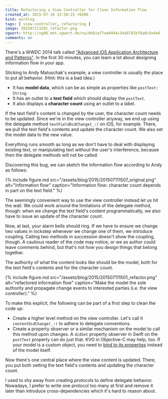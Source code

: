```yaml
---
title: Refactoring a View Controller for Clean Information Flow
created_at: 2015-07-18 13:58:15 +0200
kind: worklog
tags: [ view-controller, refactoring ]
image: 201507111501_refactor.png
vgwort: http://vg08.met.vgwort.de/na/04b1af7ae8444c34ab781bf8a0c9a4e0
comments: on
---
```


There's a WWDC 2014 talk called ["Advanced iOS Application Architecture and Patterns"][mat]. In the first 30 minutes, you can learn a lot about designing information flow in your app.

Sticking to Andy Matuschak's example, a view controller is usually _the_ place to put all behavior. (Hint: this is a bad idea.)


* It has **model data**, which can be as simple as properties like `postText: String`.
* It has an outlet to a **text field** which should display the `postText`. 
* It also displays a **character count** using an outlet to a label.

If the text field's content is changed by the user, the character count needs to be updated. Since we're in the view controller anyway, we end up using the delegate method `textFieldDidChange(_:)` on iOS, for example. There, we pull the text field's contents and update the character count. We also set the model data to the new value.

Everything runs smooth as long as we don't have to deal with displaying existing text, or manipulating text without the user's interference, because then the delegate methods will not be called.

Discovering this bug, we can sketch the information flow according to Andy as follows:

{% include figure.md src="/assets/blog/2015/201507111507_original.png" alt="information flow" caption="Information flow: character count depends in part on the text field." %}

The seemingly convenient way to use the view controller instead let us hit the wall. We could work around the limitations of the delegate method, though: when we change the text field's content programmatically, we also have to issue an update of the character count.

Now, at last, your alarm bells should ring. If we have to ensure we change two values in lockstep whenever we change one of them, we introduce coupling. Calling two methods in succession doesn't show the coupling, though. A cautious reader of the code may notice, or we as author could leave comments behind, but that's not how you design things that belong together. 

The authority of what the content looks like should be the model, both for the text field's contents and for the character count.

{% include figure.md src="/assets/blog/2015/201507111501_refactor.png" alt="refactored information flow" caption="Make the model the sole authority and propagate change events to interested parties (i.e. the view controller)." %}

To make this explicit, the following can be part of a first step to clean the code up:

* Create a higher level method on the view controller. Let's call it `contentDidChange(_:)` to adhere to delegate conventions.
* Create a property observer or a similar mechanism on the model to call this method upon changes. A `didSet` property observer in Swift on the `postText` property can do just that. KVO in Objective-C may help, too. If your model is a custom object, you need to [bind to its properties](/posts/2014/12/mvvm-in-swift/) instead of the model itself.

Now there's one central place where the view content is updated. There, you put both setting the text field's contents and updating the character count.

I used to shy away from creating protocols to define delegate behavior. Nowadays, I prefer to write one protocol too many at first and remove it later than introduce cross-dependencies which it's hard to reason about.

[mat]: https://developer.apple.com/videos/wwdc/2014/
